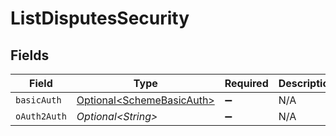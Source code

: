 # ListDisputesSecurity


## Fields

| Field                                                                    | Type                                                                     | Required                                                                 | Description                                                              |
| ------------------------------------------------------------------------ | ------------------------------------------------------------------------ | ------------------------------------------------------------------------ | ------------------------------------------------------------------------ |
| `basicAuth`                                                              | [Optional\<SchemeBasicAuth>](../../models/components/SchemeBasicAuth.md) | :heavy_minus_sign:                                                       | N/A                                                                      |
| `oAuth2Auth`                                                             | *Optional\<String>*                                                      | :heavy_minus_sign:                                                       | N/A                                                                      |